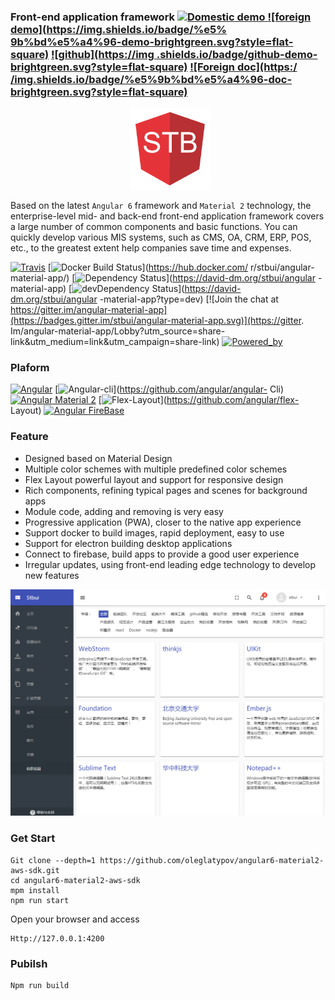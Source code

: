 ### Front-end application framework [![Domestic demo](https://img.shields.io/badge/%e5%9b%bd%e5%86%85-demo-brightgreen.svg?style=flat-square) ](http://stbui.oss-cn-beijing.aliyuncs.com/angular-material-app/index.html) [![foreign demo](https://img.shields.io/badge/%e5% 9b%bd%e5%a4%96-demo-brightgreen.svg?style=flat-square)](https://surgeon-canary-67612.netlify.com/) [![github](https://img .shields.io/badge/github-demo-brightgreen.svg?style=flat-square)](https://oleglatypov.github.io/angular-material-app/) [![Foreign doc](https:/ /img.shields.io/badge/%e5%9b%bd%e5%a4%96-doc-brightgreen.svg?style=flat-square)](https://translator-rhinoceros-87537.netlify.com/ )

<p align="center">
  <a href="./" target="blank"><img src="src/assets/logo.png" alt="stbui Logo" width="128" /></a>
</p>

Based on the latest `Angular 6` framework and `Material 2` technology, the enterprise-level mid- and back-end front-end application framework covers a large number of common components and basic functions. You can quickly develop various MIS systems, such as CMS, OA, CRM, ERP, POS, etc., to the greatest extent help companies save time and expenses.

[![Travis](https://travis-ci.org/stbui/angular-material-app.svg?branch=master)](https://travis-ci.org/stbui/angular-material-app)
[![Docker Build Status](https://img.shields.io/docker/build/stbui/angular-material-app.svg?style=flat-square)](https://hub.docker.com/ r/stbui/angular-material-app/)
[![Dependency Status](https://img.shields.io/david/stbui/angular-material-app.svg?style=flat-square)](https://david-dm.org/stbui/angular -material-app)
[![devDependency Status](https://img.shields.io/david/stbui/angular-material-app.svg?style=flat-square)](https://david-dm.org/stbui/angular -material-app?type=dev)
[![Join the chat at https://gitter.im/angular-material-app](https://badges.gitter.im/stbui/angular-material-app.svg)](https://gitter. Im/angular-material-app/Lobby?utm_source=share-link&utm_medium=link&utm_campaign=share-link)
[![Powered_by](https://img.shields.io/badge/Powered_by-stbui-green.svg?style=flat)](https://github.com/stbui/angular-material-app)


### Plaform

[![Angular](https://img.shields.io/badge/Angular-6.0.0-brightgreen.svg?style=flat-square)](https://github.com/angular/angular)
[![Angular-cli](https://img.shields.io/badge/Angular.cli-6.0.0-brightgreen.svg?style=square)](https://github.com/angular/angular- Cli)
[![Angular Material 2](https://img.shields.io/badge/Material%202-6.0.0-brightgreen.svg?style=square)](https://github.com/angular/material2)
[![Flex-Layout](https://img.shields.io/badge/Flex.Layout-6.0.0-brightgreen.svg?style=square)](https://github.com/angular/flex- Layout)
[![Angular FireBase](https://img.shields.io/badge/Firebase-5.0.0.rc.9-brightgreen.svg?style=square)](https://github.com/angular/angularfire2 )


### Feature

- Designed based on Material Design
- Multiple color schemes with multiple predefined color schemes
- Flex Layout powerful layout and support for responsive design
- Rich components, refining typical pages and scenes for background apps
- Module code, adding and removing is very easy
- Progressive application (PWA), closer to the native app experience
- Support docker to build images, rapid deployment, easy to use
- Support for electron building desktop applications
- Connect to firebase, build apps to provide a good user experience
- Irregular updates, using front-end leading edge technology to develop new features

![demo image](src/assets/images-demo/20170802104620.png)


### Get Start

```
Git clone --depth=1 https://github.com/oleglatypov/angular6-material2-aws-sdk.git
cd angular6-material2-aws-sdk
mpm install
npm run start
```

Open your browser and access
```
Http://127.0.0.1:4200
```

### Pubilsh

```
Npm run build
```
